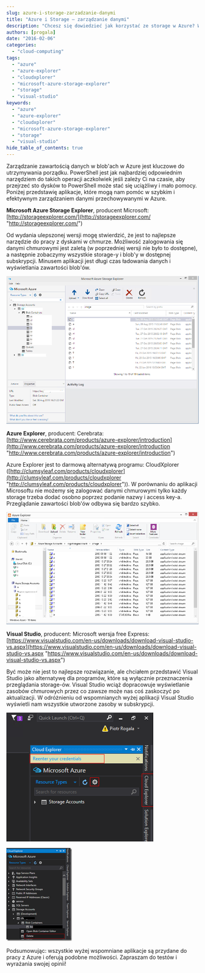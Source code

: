 ```yaml
---
slug: azure-i-storage-zarzadzanie-danymi
title: "Azure i Storage – zarządzanie danymi"
description: "Chcesz się dowiedzieć jak korzystać ze storage w Azure? W tym artykule sprawdzimy aplikacje które pozwolą na przegląd danych dodanych na dysku w Azure."
authors: [progala]
date: "2016-02-06"
categories: 
  - "cloud-computing"
tags: 
  - "azure"
  - "azure-explorer"
  - "cloudxplorer"
  - "microsoft-azure-storage-explorer"
  - "storage"
  - "visual-studio"
keywords:
  - "azure"
  - "azure-explorer"
  - "cloudxplorer"
  - "microsoft-azure-storage-explorer"
  - "storage"
  - "visual-studio"
hide_table_of_contents: true
---
```


Zarządzanie zawartością danych w blob'ach w Azure jest kluczowe do utrzymywania porządku. PowerShell jest jak najbardziej odpowiednim narzędziem do takich operacji aczkolwiek jeśli zależy Ci na czasie, aby przejrzeć sto dysków to PowerShell może stać się uciążliwy i mało pomocy. Poniżej przedstawię aplikacje, które mogą nam pomóc w szybkim i efektywnym zarządzaniem danymi przechowywanymi w Azure.

**Microsoft Azure Storage Explorer**, producent Microsoft: [http://storageexplorer.com/](http://storageexplorer.com/ "http://storageexplorer.com/")

Od wydania ulepszonej wersji mogę stwierdzić, że jest to najlepsze narzędzie do pracy z dyskami w chmurze. Możliwość zalogowania się danymi chmurowymi jest zaletą (w poprzedniej wersji nie było to dostępne), a następnie zobaczymy wszystkie storage-y i blob'y w dostępnej subskrypcji. Minusem aplikacji jest długi czas ładowania danych i wyświetlania zawartości blob'ów.

![image](images/image.png)

**Azure Explorer**, producent: Cerebrata: [http://www.cerebrata.com/products/azure-explorer/introduction](http://www.cerebrata.com/products/azure-explorer/introduction "http://www.cerebrata.com/products/azure-explorer/introduction")

<!--truncate-->

Azure Explorer jest to darmową alternatywą programu: CloudXplorer ([http://clumsyleaf.com/products/cloudxplorer](http://clumsyleaf.com/products/cloudxplorer "http://clumsyleaf.com/products/cloudxplorer")). W porównaniu do aplikacji Microsoftu nie możemy się zalogować danymi chmurowymi tylko każdy storage trzeba dodać osobno poprzez podanie nazwy i access key-a. Przeglądanie zawartości blob'ów odbywa się bardzo szybko.

![image](images/image-1.png)

**Visual Studio**, producent: Microsoft wersja free Express: [https://www.visualstudio.com/en-us/downloads/download-visual-studio-vs.aspx](https://www.visualstudio.com/en-us/downloads/download-visual-studio-vs.aspx "https://www.visualstudio.com/en-us/downloads/download-visual-studio-vs.aspx")

Być może nie jest to najlepsze rozwiązanie, ale chciałem przedstawić Visual Studio jako alternatywę dla programów, które są wyłącznie przeznaczenia przeglądania storage-ów. Visual Studio wciąż dopracowuje wyświetlanie zasobów chmurowych przez co zawsze może nas coś zaskoczyć po aktualizacji. W odróżnieniu od wspomnianych wyżej aplikacji Visual Studio wyświetli nam wszystkie utworzone zasoby w subskrypcji.

![image](images/image-2.png)

![image](images/image_thumb-3.png)

Podsumowując: wszystkie wyżej wspomniane aplikacje są przydane do pracy z Azure i oferują podobne możliwości. Zapraszam do testów i wyrażania swojej opinii!
